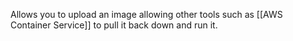 Allows you to upload an image allowing other tools such as [[AWS Container Service]] to pull it back down and run it.  
